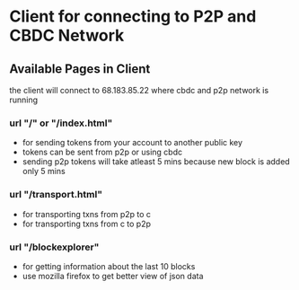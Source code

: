 # Client for connecting to P2P and CBDC Network

## Available Pages in Client

the client will connect to 68.183.85.22 where cbdc and p2p network is running

### url "/" or "/index.html"
- for sending tokens from your account to another public key
- tokens can be sent from p2p or using cbdc
- sending p2p tokens will take atleast 5 mins because new block is added only 5 mins

### url "/transport.html"
- for transporting txns from p2p to c
- for transporting txns from c to p2p

### url "/blockexplorer"
- for getting information about the last 10 blocks
- use mozilla firefox to get better view of json data